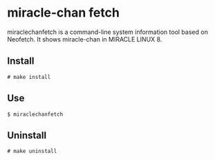# miracle-chan fetch

miraclechanfetch is a command-line system information tool based on Neofetch.
It shows miracle-chan in MIRACLE LINUX 8.

## Install

```
# make install
```

## Use

```
$ miraclechanfetch
```

## Uninstall

```
# make uninstall
```
